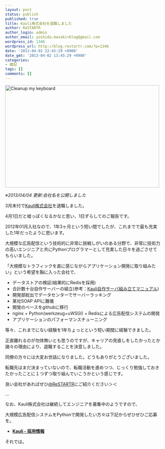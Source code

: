```yaml
---
layout: post
status: publish
published: true
title: Kauli株式会社を退職しました
author: ReSTARTR
author_login: admin
author_email: yoshida.masaki+blog@gmail.com
wordpress_id: 1346
wordpress_url: http://blog.restartr.com/?p=1346
date: '2013-04-02 22:45:29 +0900'
date_gmt: '2013-04-02 13:45:29 +0900'
categories:
- 雑記
tags: []
comments: []
---
```

<a href="http://www.flickr.com/photos/53244662@N04/8599680561/" title="Cleanup my keyboard by ReSTARTR_y, on Flickr"><img src="http://farm9.staticflickr.com/8106/8599680561_da30653690.jpg" width="500" height="333" alt="Cleanup my keyboard"></a>

_※2013/04/04 更新:会社名を公開しました_

3月末付で<a href="http://kau.li">Kauli株式会社</a>を退職しました。

4月1日だと嘘っぽくなるかなと思い、1日ずらしてのご報告です。

2012年01月入社なので、1年3ヶ月という短い間でしたが、これまでで最も充実した1年だったように思います。

大規模な広告配信という技術的に非常に挑戦しがいのある分野で、非常に技術力の高いエンジニアと共にPythonプログラマーとして充実した日々を過ごさせてもらいました。

「大規模なトラフィックを直に感じながらアプリケーション開発に取り組みたい」という希望を胸に入った会社で、

* データストアの検証(結果的にRedisを採用)
* 合計数十台自作サーバーの組立(参考：<a href="https://gist.github.com/nekoya/3749146" title="Kauli自作サーバ組み立てマニュアル" target="_blank">Kauli自作サーバ組み立てマニュアル</a>)
* 開発部総出でデータセンターでサーバーラッキング
* 某社SOAP APIに難儀
* 開発のベースをgithubに移行
* nginx + Python(werkzeug+uWSGI) + Redisによる広告配信システムの開発
* アプリケーションのパフォーマンスチューニング

等々、これまでにない経験を1年ちょっとという短い期間に経験できました。

正直離れるのが勿体無いとも思うのですが、キャリアの見直しをしたかったとか諸々の理由により、退職することを決意しました。

同僚の方々には大変お世話になりました。どうもありがとうございました。

転職先はまだ決まっていないので、転職活動を進めつつ、じっくり勉強しておきたかったことに１つずつ取り組んでいこうかという感じです。

良い会社があればぜひ<a href="https://twitter.com/restartr">@ReSTARTR</a>にご紹介ください＞＜

...

なお、Kauli株式会社は継続してエンジニアを募集中のようですので、

大規模広告配信システムをPythonで開発したい方々は下記からぜひぜひご応募を。

* <b><a href="http://kau.li/jp/pages/recruit">Kauli - 採用情報</a></b>

それでは。


